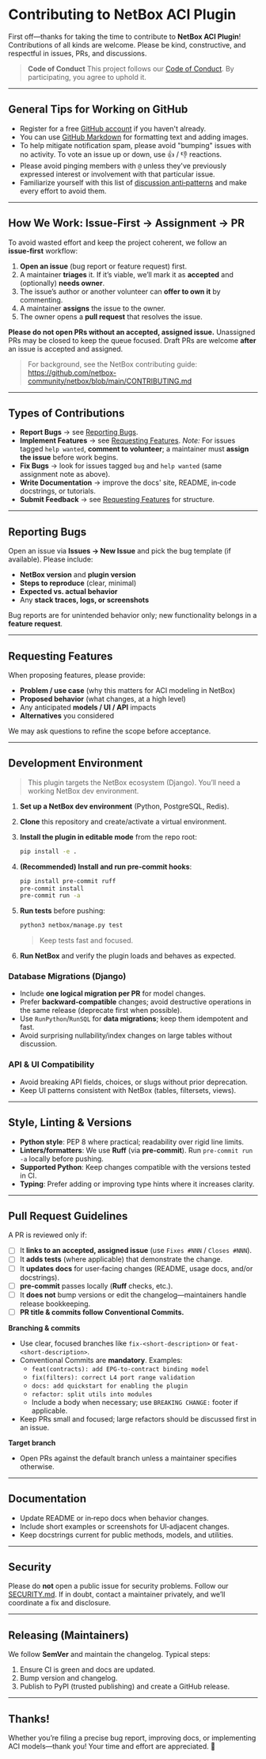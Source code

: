 # Contributing to NetBox ACI Plugin

First off—thanks for taking the time to contribute to
**NetBox ACI Plugin**!
Contributions of all kinds are welcome.
Please be kind, constructive, and respectful in issues, PRs, and
discussions.

> **Code of Conduct**
> This project follows our [Code of Conduct](https://github.com/pheus/netbox-aci-plugin/blob/main/CODE_OF_CONDUCT.md).
> By participating, you agree to uphold it.

---

## General Tips for Working on GitHub

- Register for a free [GitHub account](https://github.com/signup) if you
  haven't already.
- You can use [GitHub Markdown](https://docs.github.com/en/get-started/writing-on-github/getting-started-with-writing-and-formatting-on-github/basic-writing-and-formatting-syntax)
  for formatting text and adding images.
- To help mitigate notification spam, please avoid "bumping" issues
  with no activity.
  To vote an issue up or down, use 👍 / 👎 reactions.
- Please avoid pinging members with `@` unless they've previously
  expressed interest or involvement with that particular issue.
- Familiarize yourself with this list of
  [discussion anti‑patterns](https://github.com/bradfitz/issue-tracker-behaviors)
  and make every effort to avoid them.

---

## How We Work: Issue‑First → Assignment → PR

To avoid wasted effort and keep the project coherent, we follow an
**issue‑first** workflow:

1. **Open an issue** (bug report or feature request) first.
2. A maintainer **triages** it.
   If it’s viable, we’ll mark it as **accepted** and
   (optionally) **needs owner**.
3. The issue’s author or another volunteer can **offer to own it** by
   commenting.
4. A maintainer **assigns** the issue to the owner.
5. The owner opens a **pull request** that resolves the issue.

**Please do not open PRs without an accepted, assigned issue.**
Unassigned PRs may be closed to keep the queue focused.
Draft PRs are welcome **after** an issue is accepted and assigned.

> For background, see the NetBox contributing guide:
> https://github.com/netbox-community/netbox/blob/main/CONTRIBUTING.md

---

## Types of Contributions

- **Report Bugs** → see [Reporting Bugs](#Reporting-Bugs).
- **Implement Features** → see [Requesting Features](#Requesting-Features).
  _Note:_ For issues tagged `help wanted`, **comment to volunteer**;
  a maintainer must **assign the issue** before work begins.
- **Fix Bugs** → look for issues tagged `bug` and `help wanted`
  (same assignment note as above).
- **Write Documentation** → improve the docs' site, README,
  in‑code docstrings, or tutorials.
- **Submit Feedback** → see [Requesting Features](#Requesting-Features)
  for structure.

---

## Reporting Bugs

Open an issue via **Issues → New Issue** and pick the bug template
(if available).
Please include:

- **NetBox version** and **plugin version**
- **Steps to reproduce** (clear, minimal)
- **Expected vs. actual behavior**
- Any **stack traces, logs, or screenshots**

Bug reports are for unintended behavior only; new functionality belongs
in a **feature request**.

---

## Requesting Features

When proposing features, please provide:

- **Problem / use case** (why this matters for ACI modeling in NetBox)
- **Proposed behavior** (what changes, at a high level)
- Any anticipated **models / UI / API** impacts
- **Alternatives** you considered

We may ask questions to refine the scope before acceptance.

---

## Development Environment

> This plugin targets the NetBox ecosystem (Django).
> You’ll need a working NetBox dev environment.

1. **Set up a NetBox dev environment** (Python, PostgreSQL, Redis).
2. **Clone** this repository and create/activate a virtual environment.
3. **Install the plugin in editable mode** from the repo root:
   ```bash
   pip install -e .
   ```
4. **(Recommended) Install and run pre-commit hooks**:
   ```bash
   pip install pre-commit ruff
   pre-commit install
   pre-commit run -a
   ```
5. **Run tests** before pushing:
   ```bash
   python3 netbox/manage.py test
   ```
   > Keep tests fast and focused.

6. **Run NetBox** and verify the plugin loads and behaves as expected.

### Database Migrations (Django)

- Include **one logical migration per PR** for model changes.
- Prefer **backward‑compatible** changes;
  avoid destructive operations in the same release (deprecate first
  when possible).
- Use `RunPython`/`RunSQL` for **data migrations**;
  keep them idempotent and fast.
- Avoid surprising nullability/index changes on large tables without
  discussion.

### API & UI Compatibility

- Avoid breaking API fields, choices, or slugs without prior deprecation.
- Keep UI patterns consistent with NetBox (tables, filtersets, views).

---

## Style, Linting & Versions

- **Python style**: PEP 8 where practical;
  readability over rigid line limits.
- **Linters/formatters**: We use **Ruff** (via **pre-commit**).
  Run `pre-commit run -a` locally before pushing.
- **Supported Python**: Keep changes compatible with the versions
  tested in CI.
- **Typing**: Prefer adding or improving type hints where it increases
  clarity.

---

## Pull Request Guidelines

A PR is reviewed only if:

- [ ] It **links to an accepted, assigned issue** (use `Fixes #NNN` / `Closes #NNN`).
- [ ] It **adds tests** (where applicable) that demonstrate the change.
- [ ] It **updates docs** for user‑facing changes (README, usage docs, and/or docstrings).
- [ ] **pre-commit** passes locally (**Ruff** checks, etc.).
- [ ] It **does not** bump versions or edit the changelog—maintainers handle release bookkeeping.
- [ ] **PR title & commits follow Conventional Commits.**

**Branching & commits**

- Use clear, focused branches like `fix-<short-description>` or
  `feat-<short-description>`.
- Conventional Commits are **mandatory**. Examples:
  - `feat(contracts): add EPG-to-contract binding model`
  - `fix(filters): correct L4 port range validation`
  - `docs: add quickstart for enabling the plugin`
  - `refactor: split utils into modules`
  - Include a body when necessary;
    use `BREAKING CHANGE:` footer if applicable.
- Keep PRs small and focused;
  large refactors should be discussed first in an issue.

**Target branch**

- Open PRs against the default branch unless a maintainer specifies
  otherwise.

---

## Documentation

- Update README or in‑repo docs when behavior changes.
- Include short examples or screenshots for UI‑adjacent changes.
- Keep docstrings current for public methods, models, and utilities.

---

## Security

Please do **not** open a public issue for security problems.
Follow our [SECURITY.md](https://github.com/pheus/netbox-aci-plugin/blob/main/SECURITY.md).
If in doubt, contact a maintainer privately, and we’ll coordinate a fix
and disclosure.

---

## Releasing (Maintainers)

We follow **SemVer** and maintain the changelog. Typical steps:
1. Ensure CI is green and docs are updated.
2. Bump version and changelog.
3. Publish to PyPI (trusted publishing) and create a GitHub release.

---

## Thanks!

Whether you’re filing a precise bug report, improving docs,
or implementing ACI models—thank you!
Your time and effort are appreciated.
🙌
